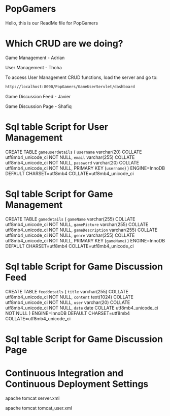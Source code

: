 # PopGamers

Hello, this is our ReadMe file for PopGamers

# Which CRUD are we doing?

Game Management - Adrian

User Management - Thoha

To access User Management CRUD functions, load the server and go to:
```bash
http://localhost:8090/PopGamers/GameUserServlet/dashboard
```

Game Discussion Feed - Javier

Game Discussion Page - Shafiq


# Sql table Script for User Management

CREATE TABLE `gameuserdetails` (
 `username` varchar(20) COLLATE utf8mb4_unicode_ci NOT NULL,
 `email` varchar(255) COLLATE utf8mb4_unicode_ci NOT NULL,
 `password` varchar(20) COLLATE utf8mb4_unicode_ci NOT NULL,
 PRIMARY KEY (`username`)
) ENGINE=InnoDB DEFAULT CHARSET=utf8mb4 COLLATE=utf8mb4_unicode_ci

# Sql table Script for Game Management

CREATE TABLE `gamedetails` (
 `gameName` varchar(255) COLLATE utf8mb4_unicode_ci NOT NULL,
 `gamePicture` varchar(255) COLLATE utf8mb4_unicode_ci NOT NULL,
 `gameDescription` varchar(255) COLLATE utf8mb4_unicode_ci NOT NULL,
 `genre` varchar(255) COLLATE utf8mb4_unicode_ci NOT NULL,
 PRIMARY KEY (`gameName`)
) ENGINE=InnoDB DEFAULT CHARSET=utf8mb4 COLLATE=utf8mb4_unicode_ci


# Sql table Script for Game Discussion Feed

CREATE TABLE `feeddetails` (
 `title` varchar(255) COLLATE utf8mb4_unicode_ci NOT NULL,
 `content` text(1024) COLLATE utf8mb4_unicode_ci NOT NULL,
 `user` varchar(20) COLLATE utf8mb4_unicode_ci NOT NULL,
 `date` date COLLATE utf8mb4_unicode_ci NOT NULL
) ENGINE=InnoDB DEFAULT CHARSET=utf8mb4 COLLATE=utf8mb4_unicode_ci

# Sql table Script for Game Discussion Page


# Continuous Integration and Continuous Deployment Settings

apache tomcat server.xml



apache tomcat tomcat_user.xml



